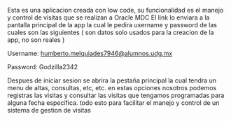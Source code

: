 Esta es una aplicacion creada con low code, su funcionalidad es el manejo y control de visitas que se realizan a Oracle MDC
El link lo enviara a la pantalla principal de la app la cual le pedira username y password de las cuales son las siguientes ( son datos solo usados para la creacion de la app, no son reales ) 

Username: humberto.melquiades7946@alumnos.udg.mx

Password: Godzilla2342

Despues de iniciar sesion se abrira la pestaña principal la cual tendra un menu de altas, consultas, etc, etc.
en estas opciones nosotros podemos registras las visitas y consultar las visitas que tengamos programadas para alguna fecha especifica.
todo esto para facilitar el manejo y control de un sistema de gestion de visitas
